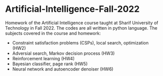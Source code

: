 # Artificial-Intelligence-Fall-2022
Homework of the Artificial Intelligence course taught at Sharif University of Technology in Fall 2022. The codes are all written in python language. 
The subjects covered in the course and homework:
- Constraint satisfaction problems (CSPs), local search, optimization (HW2)
- Adversial search, Markov decision process (HW3)
- Reinforcement learning (HW4)
- Bayesian classifier, page rank (HW5)
- Neural network and autoencoder denoiser (HW6)
